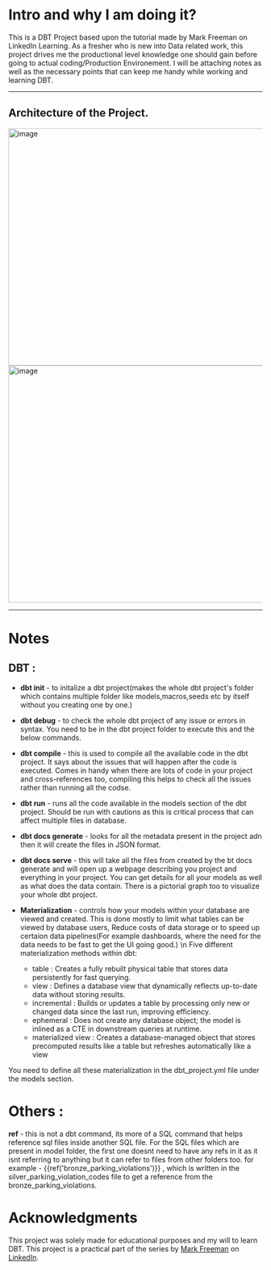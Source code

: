 # Intro and why I am doing it?
This is a DBT Project based upon the tutorial made by Mark Freeman on LinkedIn Learning. As a fresher who is new into Data related work, this project drives me the productional level knowledge one should gain before going to actual coding/Production Environement. 
I will be attaching notes as well as the necessary points that can keep me handy while working and learning DBT.

<hr>

## Architecture of the Project.

<img width="913" height="470" alt="image" src="https://github.com/user-attachments/assets/71e19848-1db5-4212-a403-3045aedf41f5" />


<img width="913" height="470" alt="image" src="https://github.com/user-attachments/assets/bd256029-5cc1-4160-9359-dd94916a55dd" />

<hr>

# Notes
## DBT : 

- **dbt init** - to initalize a dbt project(makes the whole dbt project's folder which contains multiple folder like models,macros,seeds etc by itself without you creating one by one.)

- **dbt debug** - to check the whole dbt project of any issue or errors in syntax. You need to be in the dbt project folder to execute this and the below commands.

- **dbt compile** - this is used to compile all the available code in the dbt project. It says about the issues that will happen after the code is executed. Comes in handy when there are lots of code in your project and cross-references too, compiling this helps to check all the issues rather than running all the codse.

- **dbt run** - runs all the code available in the models section of the dbt project. Should be run with cautions as this is critical process that can affect multiple files in database.

- **dbt docs generate** - looks for all the metadata present in the project adn then it will create the files in JSON format.

- **dbt docs serve** - this will take all the files from created by the bt docs generate and will open up a webpage describing you project and everything in your project. You can get details for all your models as well as what does the data contain. There is a pictorial graph too to visualize your whole dbt project.

- **Materialization** - controls how your models within your database are viewed and created. This is done mostly to limit what tables can be viewed by database users, Reduce costs of data storage or to speed up certaion data pipelines(For example dashboards, where the need for the data needs to be fast to get the UI going good.) \n
Five different materialization methods within dbt:
    - table : Creates a fully rebuilt physical table that stores data persistently for fast querying.
    - view : Defines a database view that dynamically reflects up-to-date data without storing results.
    - incremental : Builds or updates a table by processing only new or changed data since the last run, improving efficiency.
    - ephemeral : Does not create any database object; the model is inlined as a CTE in downstream queries at runtime.
    - materialized view : Creates a database-managed object that stores precomputed results like a table but refreshes automatically like a view

You need to define all these materialization in the dbt_project.yml file under the models section.

# Others :
**ref** - this is not a dbt command, its more of a SQL command that helps reference sql files inside another SQL file. For the SQL files which are present in model folder, the first one doesnt need to have any refs in it as it isnt referring to anything but it can refer to files from other folders too.
for example - {{ref('bronze_parking_violations')}} , which is written in the silver_parking_violation_codes file to get a reference from the bronze_parking_violations.

# Acknowledgments

This project was solely made for educational purposes and my will to learn DBT. This project is a practical part of the series by [Mark Freeman](https://www.linkedin.com/in/mafreeman2/) on [LinkedIn](https://www.linkedin.com/learning-login/share?account=2154233&forceAccount=false&redirect=https%3A%2F%2Fwww.linkedin.com%2Flearning%2Fdata-engineering-with-dbt%3Ftrk%3Dshare_ent_url%26shareId%3DbVDhiv1CQfWyoe6ipZnG5w%253D%253D).
